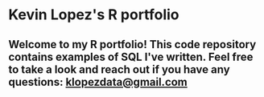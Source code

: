 # Kevin Lopez's R portfolio

## Welcome to my R portfolio! This code repository contains examples of SQL I've written. Feel free to take a look and reach out if you have any questions: klopezdata@gmail.com
